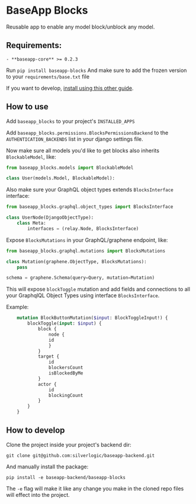 # BaseApp Blocks

Reusable app to enable any model block/unblock any model.


## Requirements:
```
- **baseapp-core** >= 0.2.3
```

Run `pip install baseapp-blocks`
And make sure to add the frozen version to your `requirements/base.txt` file

If you want to develop, [install using this other guide](#how-to-develop).

## How to use

Add `baseapp_blocks` to your project's `INSTALLED_APPS`

Add `baseapp_blocks.permissions.BlocksPermissionsBackend` to the `AUTHENTICATION_BACKENDS` list in your django settings file.


Now make sure all models you'd like to get blocks also inherits `BlockableModel`, like:

```python
from baseapp_blocks.models import BlockableModel

class User(models.Model, BlockableModel):
```

Also make sure your GraphQL object types extends `BlocksInterface` interface:

```python
from baseapp_blocks.graphql.object_types import BlocksInterface

class UserNode(DjangoObjectType):
    class Meta:
        interfaces = (relay.Node, BlocksInterface)
```

Expose `BlocksMutations` in your GraphQL/graphene endpoint, like:

```python
from baseapp_blocks.graphql.mutations import BlocksMutations

class Mutation(graphene.ObjectType, BlocksMutations):
    pass

schema = graphene.Schema(query=Query, mutation=Mutation)
```

This will expose `blockToggle` mutation and add fields and connections to all your GraphqlQL Object Types using interface `BlocksInterface`.

Example:

```graphql
    mutation BlockButtonMutation($input: BlockToggleInput!) {
        blockToggle(input: $input) {
            block {
                node {
                id
                }
            }
            target {
                id
                blockersCount
                isBlockedByMe
            }
            actor {
                id
                blockingCount
            }
        }
    }
```

## How to develop

Clone the project inside your project's backend dir:

```
git clone git@github.com:silverlogic/baseapp-backend.git
```

And manually install the package:

```
pip install -e baseapp-backend/baseapp-blocks
```

The `-e` flag will make it like any change you make in the cloned repo files will effect into the project.